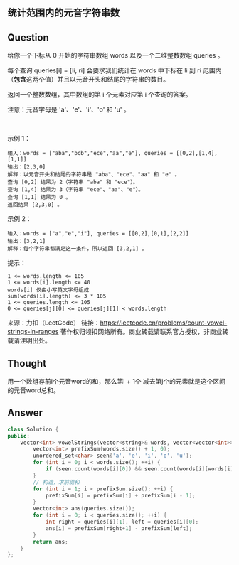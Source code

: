 ## 统计范围内的元音字符串数

## Question

给你一个下标从 0 开始的字符串数组 words 以及一个二维整数数组 queries 。

每个查询 queries[i] = [li, ri] 会要求我们统计在 words 中下标在 li 到 ri 范围内（**包含**这两个值）并且以元音开头和结尾的字符串的数目。

返回一个整数数组，其中数组的第 i 个元素对应第 i 个查询的答案。

注意：元音字母是 'a'、'e'、'i'、'o' 和 'u' 。

 

示例 1：
```
输入：words = ["aba","bcb","ece","aa","e"], queries = [[0,2],[1,4],[1,1]]
输出：[2,3,0]
解释：以元音开头和结尾的字符串是 "aba"、"ece"、"aa" 和 "e" 。
查询 [0,2] 结果为 2（字符串 "aba" 和 "ece"）。
查询 [1,4] 结果为 3（字符串 "ece"、"aa"、"e"）。
查询 [1,1] 结果为 0 。
返回结果 [2,3,0] 。
```
示例 2：
```
输入：words = ["a","e","i"], queries = [[0,2],[0,1],[2,2]]
输出：[3,2,1]
解释：每个字符串都满足这一条件，所以返回 [3,2,1] 。
```

提示：
```
1 <= words.length <= 105
1 <= words[i].length <= 40
words[i] 仅由小写英文字母组成
sum(words[i].length) <= 3 * 105
1 <= queries.length <= 105
0 <= queries[j][0] <= queries[j][1] < words.length
```
来源：力扣（LeetCode）
链接：https://leetcode.cn/problems/count-vowel-strings-in-ranges
著作权归领扣网络所有。商业转载请联系官方授权，非商业转载请注明出处。

## Thought

用一个数组存前i个元音word的和，那么第i + 1个 减去第j个的元素就是这个区间的元音word总和。

## Answer

```C++
class Solution {
public:
    vector<int> vowelStrings(vector<string>& words, vector<vector<int>>& queries) {
        vector<int> prefixSum(words.size() + 1, 0); 
        unordered_set<char> seen{'a', 'e', 'i', 'o', 'u'};
        for (int i = 0; i < words.size(); ++i) {
            if (seen.count(words[i][0]) && seen.count(words[i][words[i].size()-1])) prefixSum[i + 1] = 1;
        }
        // 构造，求前缀和
        for (int i = 1; i < prefixSum.size(); ++i) {
            prefixSum[i] = prefixSum[i] + prefixSum[i - 1];
        }
        vector<int> ans(queries.size());
        for (int i = 0; i < queries.size(); ++i) {
            int right = queries[i][1], left = queries[i][0];
            ans[i] = prefixSum[right+1] - prefixSum[left];
        }
        return ans;
    }
};

```